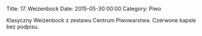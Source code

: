 Title: 17. Weizenbock
Date: 2015-05-30 00:00
Category: Piwo


Klasyczny Weizenbock z zestawu Centrum Piwowarstwa. Czerwone kapsle bez podpisu.
